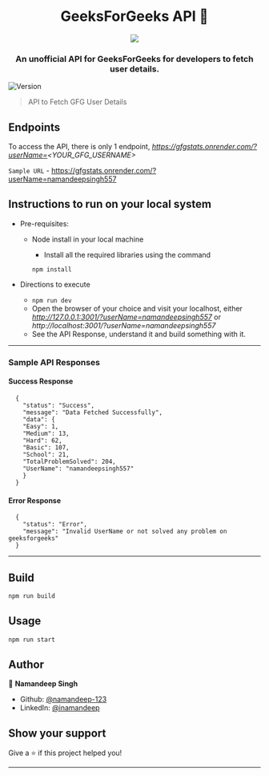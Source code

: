 <h1 align="center">GeeksForGeeks API 👋</h1>
<p align="center">
    <img src = "https://media.geeksforgeeks.org/wp-content/cdn-uploads/20190710102234/download3.png">
	<h3 align="center">An unofficial API for GeeksForGeeks for developers to fetch user details.</h3>
</p>
<p>
  <img alt="Version" src="https://img.shields.io/badge/version-1.0.0-blue.svg?cacheSeconds=2592000" />
</p>

> API to Fetch GFG User Details

## Endpoints

To access the API, there is only 1 endpoint, *https://gfgstats.onrender.com/?userName=<YOUR_GFG_USERNAME>*

`Sample URL` - https://gfgstats.onrender.com/?userName=namandeepsingh557

## Instructions to run on your local system

- Pre-requisites:

  - Node install in your local machine

    - Install all the required libraries using the command

    `npm install`

- Directions to execute
  - `npm run dev`
  - Open the browser of your choice and visit your localhost, either *http://127.0.0.1:3001/?userName=namandeepsingh557* or _http://localhost:3001/?userName=namandeepsingh557_
  - See the API Response, understand it and build something with it.

---

### Sample API Responses

#### Success Response

```
  {
    "status": "Success",
    "message": "Data Fetched Successfully",
    "data": {
    "Easy": 1,
    "Medium": 13,
    "Hard": 62,
    "Basic": 107,
    "School": 21,
    "TotalProblemSolved": 204,
    "UserName": "namandeepsingh557"
    }
  }
```

#### Error Response

```
  {
    "status": "Error",
    "message": "Invalid UserName or not solved any problem on geeksforgeeks"
  }
```

---

## Build

```sh
npm run build
```

## Usage

```sh
npm run start
```

## Author

👤 **Namandeep Singh**

- Github: [@namandeep-123](https://github.com/namandeep-123)
- LinkedIn: [@inamandeep](https://linkedin.com/in/inamandeep)

## Show your support

Give a ⭐️ if this project helped you!

---
